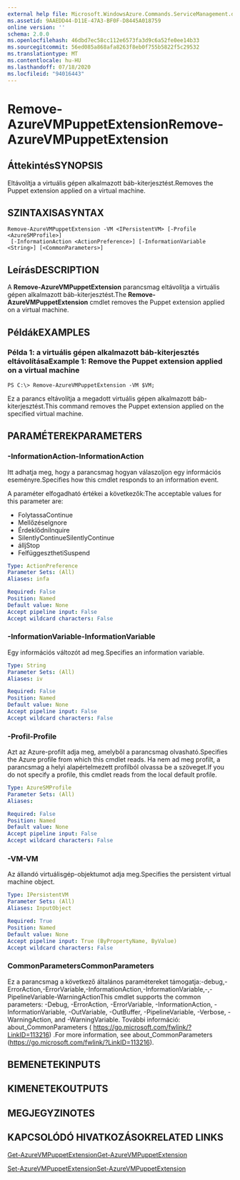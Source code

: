 ```yaml
---
external help file: Microsoft.WindowsAzure.Commands.ServiceManagement.dll-Help.xml
ms.assetid: 9AAEDD44-D11E-47A3-BF0F-D8445A018759
online version: ''
schema: 2.0.0
ms.openlocfilehash: 46dbd7ec58cc112e6573fa3d9c6a52fe0ee14b33
ms.sourcegitcommit: 56ed085a868afa8263f8eb0f755b5822f5c29532
ms.translationtype: MT
ms.contentlocale: hu-HU
ms.lasthandoff: 07/18/2020
ms.locfileid: "94016443"
---
```

# <span data-ttu-id="01153-101">Remove-AzureVMPuppetExtension</span><span class="sxs-lookup"><span data-stu-id="01153-101">Remove-AzureVMPuppetExtension</span></span>

## <span data-ttu-id="01153-102">Áttekintés</span><span class="sxs-lookup"><span data-stu-id="01153-102">SYNOPSIS</span></span>
<span data-ttu-id="01153-103">Eltávolítja a virtuális gépen alkalmazott báb-kiterjesztést.</span><span class="sxs-lookup"><span data-stu-id="01153-103">Removes the Puppet extension applied on a virtual machine.</span></span>

## <span data-ttu-id="01153-104">SZINTAXISA</span><span class="sxs-lookup"><span data-stu-id="01153-104">SYNTAX</span></span>

```
Remove-AzureVMPuppetExtension -VM <IPersistentVM> [-Profile <AzureSMProfile>]
 [-InformationAction <ActionPreference>] [-InformationVariable <String>] [<CommonParameters>]
```

## <span data-ttu-id="01153-105">Leírás</span><span class="sxs-lookup"><span data-stu-id="01153-105">DESCRIPTION</span></span>
<span data-ttu-id="01153-106">A **Remove-AzureVMPuppetExtension** parancsmag eltávolítja a virtuális gépen alkalmazott báb-kiterjesztést.</span><span class="sxs-lookup"><span data-stu-id="01153-106">The **Remove-AzureVMPuppetExtension** cmdlet removes the Puppet extension applied on a virtual machine.</span></span>

## <span data-ttu-id="01153-107">Példák</span><span class="sxs-lookup"><span data-stu-id="01153-107">EXAMPLES</span></span>

### <span data-ttu-id="01153-108">Példa 1: a virtuális gépen alkalmazott báb-kiterjesztés eltávolítása</span><span class="sxs-lookup"><span data-stu-id="01153-108">Example 1: Remove the Puppet extension applied on a virtual machine</span></span>
```
PS C:\> Remove-AzureVMPuppetExtension -VM $VM;
```

<span data-ttu-id="01153-109">Ez a parancs eltávolítja a megadott virtuális gépen alkalmazott báb-kiterjesztést.</span><span class="sxs-lookup"><span data-stu-id="01153-109">This command removes the Puppet extension applied on the specified virtual machine.</span></span>

## <span data-ttu-id="01153-110">PARAMÉTEREK</span><span class="sxs-lookup"><span data-stu-id="01153-110">PARAMETERS</span></span>

### <span data-ttu-id="01153-111">-InformationAction</span><span class="sxs-lookup"><span data-stu-id="01153-111">-InformationAction</span></span>
<span data-ttu-id="01153-112">Itt adhatja meg, hogy a parancsmag hogyan válaszoljon egy információs eseményre.</span><span class="sxs-lookup"><span data-stu-id="01153-112">Specifies how this cmdlet responds to an information event.</span></span>

<span data-ttu-id="01153-113">A paraméter elfogadható értékei a következők:</span><span class="sxs-lookup"><span data-stu-id="01153-113">The acceptable values for this parameter are:</span></span>

- <span data-ttu-id="01153-114">Folytassa</span><span class="sxs-lookup"><span data-stu-id="01153-114">Continue</span></span>
- <span data-ttu-id="01153-115">Mellőzése</span><span class="sxs-lookup"><span data-stu-id="01153-115">Ignore</span></span>
- <span data-ttu-id="01153-116">Érdeklődni</span><span class="sxs-lookup"><span data-stu-id="01153-116">Inquire</span></span>
- <span data-ttu-id="01153-117">SilentlyContinue</span><span class="sxs-lookup"><span data-stu-id="01153-117">SilentlyContinue</span></span>
- <span data-ttu-id="01153-118">állj</span><span class="sxs-lookup"><span data-stu-id="01153-118">Stop</span></span>
- <span data-ttu-id="01153-119">Felfüggesztheti</span><span class="sxs-lookup"><span data-stu-id="01153-119">Suspend</span></span>

```yaml
Type: ActionPreference
Parameter Sets: (All)
Aliases: infa

Required: False
Position: Named
Default value: None
Accept pipeline input: False
Accept wildcard characters: False
```

### <span data-ttu-id="01153-120">-InformationVariable</span><span class="sxs-lookup"><span data-stu-id="01153-120">-InformationVariable</span></span>
<span data-ttu-id="01153-121">Egy információs változót ad meg.</span><span class="sxs-lookup"><span data-stu-id="01153-121">Specifies an information variable.</span></span>

```yaml
Type: String
Parameter Sets: (All)
Aliases: iv

Required: False
Position: Named
Default value: None
Accept pipeline input: False
Accept wildcard characters: False
```

### <span data-ttu-id="01153-122">-Profil</span><span class="sxs-lookup"><span data-stu-id="01153-122">-Profile</span></span>
<span data-ttu-id="01153-123">Azt az Azure-profilt adja meg, amelyből a parancsmag olvasható.</span><span class="sxs-lookup"><span data-stu-id="01153-123">Specifies the Azure profile from which this cmdlet reads.</span></span>
<span data-ttu-id="01153-124">Ha nem ad meg profilt, a parancsmag a helyi alapértelmezett profilból olvassa be a szöveget.</span><span class="sxs-lookup"><span data-stu-id="01153-124">If you do not specify a profile, this cmdlet reads from the local default profile.</span></span>

```yaml
Type: AzureSMProfile
Parameter Sets: (All)
Aliases: 

Required: False
Position: Named
Default value: None
Accept pipeline input: False
Accept wildcard characters: False
```

### <span data-ttu-id="01153-125">-VM</span><span class="sxs-lookup"><span data-stu-id="01153-125">-VM</span></span>
<span data-ttu-id="01153-126">Az állandó virtuálisgép-objektumot adja meg.</span><span class="sxs-lookup"><span data-stu-id="01153-126">Specifies the persistent virtual machine object.</span></span>

```yaml
Type: IPersistentVM
Parameter Sets: (All)
Aliases: InputObject

Required: True
Position: Named
Default value: None
Accept pipeline input: True (ByPropertyName, ByValue)
Accept wildcard characters: False
```

### <span data-ttu-id="01153-127">CommonParameters</span><span class="sxs-lookup"><span data-stu-id="01153-127">CommonParameters</span></span>
<span data-ttu-id="01153-128">Ez a parancsmag a következő általános paramétereket támogatja:-debug,-ErrorAction,-ErrorVariable,-InformationAction,-InformationVariable,-,-PipelineVariable-WarningAction</span><span class="sxs-lookup"><span data-stu-id="01153-128">This cmdlet supports the common parameters: -Debug, -ErrorAction, -ErrorVariable, -InformationAction, -InformationVariable, -OutVariable, -OutBuffer, -PipelineVariable, -Verbose, -WarningAction, and -WarningVariable.</span></span> <span data-ttu-id="01153-129">További információ: about_CommonParameters ( https://go.microsoft.com/fwlink/?LinkID=113216) .</span><span class="sxs-lookup"><span data-stu-id="01153-129">For more information, see about_CommonParameters (https://go.microsoft.com/fwlink/?LinkID=113216).</span></span>

## <span data-ttu-id="01153-130">BEMENETEK</span><span class="sxs-lookup"><span data-stu-id="01153-130">INPUTS</span></span>

## <span data-ttu-id="01153-131">KIMENETEK</span><span class="sxs-lookup"><span data-stu-id="01153-131">OUTPUTS</span></span>

## <span data-ttu-id="01153-132">MEGJEGYZI</span><span class="sxs-lookup"><span data-stu-id="01153-132">NOTES</span></span>

## <span data-ttu-id="01153-133">KAPCSOLÓDÓ HIVATKOZÁSOK</span><span class="sxs-lookup"><span data-stu-id="01153-133">RELATED LINKS</span></span>

[<span data-ttu-id="01153-134">Get-AzureVMPuppetExtension</span><span class="sxs-lookup"><span data-stu-id="01153-134">Get-AzureVMPuppetExtension</span></span>](./Get-AzureVMPuppetExtension.md)

[<span data-ttu-id="01153-135">Set-AzureVMPuppetExtension</span><span class="sxs-lookup"><span data-stu-id="01153-135">Set-AzureVMPuppetExtension</span></span>](./Set-AzureVMPuppetExtension.md)



